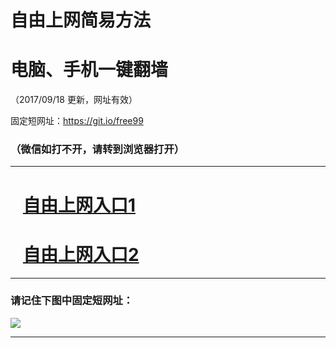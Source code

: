 ﻿# 自由上网简易方法

# 电脑、手机一键翻墙

（2017/09/18 更新，网址有效）

固定短网址：https://git.io/free99

### （微信如打不开，请转到浏览器打开）


***





# &nbsp;&nbsp; <a href="http://ft1350221205.fwq-tz1005.info/fwqtz01.html?t=091800121623 " target="_blank">自由上网入口1</a>
# &nbsp;&nbsp; <a href="http://ft2335713760.fwq-tz1006.info/fwqtz02.html?t=091800123800 " target="_blank">自由上网入口2</a>
***

### 请记住下图中固定短网址：

<img src="https://s3-us-west-2.amazonaws.com/fwq-1001/yjfq-20170905okok.png" /> 


***

